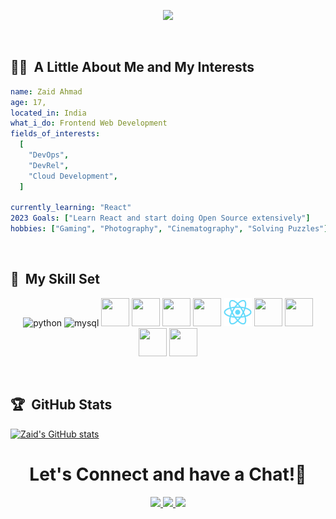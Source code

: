 <p align="center">
  <img src="https://capsule-render.vercel.app/api?type=rect&color=gradient&height=100&section=header&text=Hi%20There!&fontSize=70&animation=fadeIn&fontAlignY=55&theme=merko">
</p>

<br>

<h2> 👨‍💻 &nbsp;A Little About Me and My Interests</h2>

```yaml
name: Zaid Ahmad
age: 17,
located_in: India
what_i_do: Frontend Web Development
fields_of_interests:
  [
    "DevOps",
    "DevRel",
    "Cloud Development",
  ]
  
currently_learning: "React"
2023 Goals: ["Learn React and start doing Open Source extensively"]
hobbies: ["Gaming", "Photography", "Cinematography", "Solving Puzzles"]
```
<br>

<h2> 🚀 &nbsp;My Skill Set</h2>
<p align="center">
<img src="https://cdn.jsdelivr.net/gh/devicons/devicon/icons/python/python-original.svg" alt="python" width="45" height="45"/>
<img src="https://cdn.jsdelivr.net/gh/devicons/devicon/icons/mysql/mysql-original.svg" alt="mysql" width="45" height="45"/>
<img src="https://cdn.jsdelivr.net/gh/devicons/devicon/icons/figma/figma-original.svg" width="45" height="45"/>
<img src="https://cdn.jsdelivr.net/gh/devicons/devicon/icons/html5/html5-original.svg" width="45" height="45"/>
<img src="https://cdn.jsdelivr.net/gh/devicons/devicon/icons/css3/css3-original.svg" width="45" height="45"/>
<img src="https://cdn.jsdelivr.net/gh/devicons/devicon/icons/javascript/javascript-original.svg" width="45" height="45"/>
<img src="https://github.com/devicons/devicon/blob/v2.15.1/icons/react/react-original.svg" width="45" height="45"/>
<img src="https://cdn.jsdelivr.net/gh/devicons/devicon/icons/tailwindcss/tailwindcss-plain.svg" width="45" height="45"/>
<img src="https://cdn.jsdelivr.net/gh/devicons/devicon/icons/nodejs/nodejs-original-wordmark.svg" width="45" height="45"/>
<!-- REACT, MONGO DB, EXPRESS, ANGULAR, 
<img src="https://cdn.jsdelivr.net/gh/devicons/devicon/icons/html5/html5-original.svg" width="45" height="45"/>
<img src="https://cdn.jsdelivr.net/gh/devicons/devicon/icons/html5/html5-original.svg" width="45" height="45"/>
<img src="https://cdn.jsdelivr.net/gh/devicons/devicon/icons/html5/html5-original.svg" width="45" height="45"/>
<img src="https://cdn.jsdelivr.net/gh/devicons/devicon/icons/html5/html5-original.svg" width="45" height="45"/>
-->
<img src="https://cdn.jsdelivr.net/gh/devicons/devicon/icons/git/git-original.svg" width="45" height="45"/>
<img src="https://cdn.jsdelivr.net/gh/devicons/devicon/icons/linux/linux-original.svg" width="45" height="45"/>
</p>

<br>

<h2> 🏆 &nbsp;GitHub Stats</h2>

[![Zaid's GitHub stats](https://github-readme-stats.vercel.app/api?username=zaidahmad25&theme=graywhite)](https://github.com/zaidahmad25/github-readme-stats)

<h1 align="center">
  Let's Connect and have a Chat!💬
</h1>

<p align="center">
  <a href="https://twitter.com/zaidahmad25">
  <img src="https://cdn2.iconfinder.com/data/icons/social-aquiocons/512/Aquicon-Twitter.png" width=60>
  </a>

  <a href="https://twitter.com/zaidahmad25">
  <img src="https://cdn2.iconfinder.com/data/icons/social-aquiocons/512/Aquicon-Linkedin.png" width=60>
</a>

<a href="https://linkfree.eddiehub.io/zaidahmad25">
  <img src="https://cdn3.iconfinder.com/data/icons/audio-visual-acquicons/512/Levels.png" width=60>
</a>
</p>

